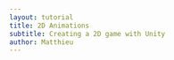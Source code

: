 ```yaml
---
layout: tutorial
title: 2D Animations
subtitle: Creating a 2D game with Unity
author: Matthieu
---
```


